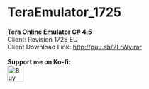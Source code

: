 TeraEmulator_1725
=================
<b>Tera Online Emulator C# 4.5</b>
</br>
Client: Revision 1725 EU
</br>
Client Download Link: http://puu.sh/2LrWv.rar
</br>
</br>
<b>Support me on Ko-fi:</b>
</br>
<a href='https://ko-fi.com/J3J8FTSL' target='_blank'><img height='36' style='border:0px;height:36px;' src='https://az743702.vo.msecnd.net/cdn/kofi2.png?v=0' border='0' alt='Buy Me a Coffee at ko-fi.com' /></a>
